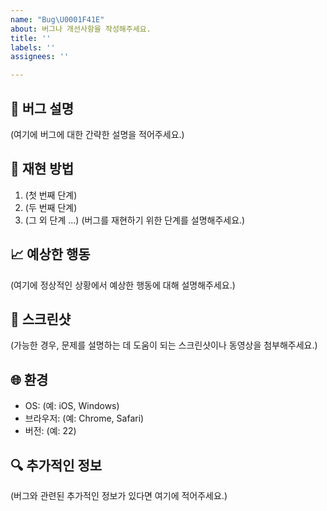 ```yaml
---
name: "Bug\U0001F41E"
about: 버그나 개선사항을 작성해주세요.
title: ''
labels: ''
assignees: ''

---
```


## 🐞 버그 설명
(여기에 버그에 대한 간략한 설명을 적어주세요.)

## 📝 재현 방법
1. (첫 번째 단계)
2. (두 번째 단계)
3. (그 외 단계 ...)
(버그를 재현하기 위한 단계를 설명해주세요.)

## 📈 예상한 행동
(여기에 정상적인 상황에서 예상한 행동에 대해 설명해주세요.)

## 📸 스크린샷
(가능한 경우, 문제를 설명하는 데 도움이 되는 스크린샷이나 동영상을 첨부해주세요.)

## 🌐 환경
 - OS: (예: iOS, Windows)
 - 브라우저: (예: Chrome, Safari)
 - 버전: (예: 22)

## 🔍 추가적인 정보
(버그와 관련된 추가적인 정보가 있다면 여기에 적어주세요.)
